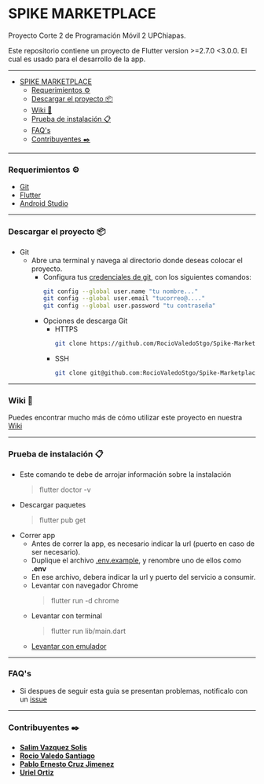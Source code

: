 # SPIKE MARKETPLACE
Proyecto Corte 2 de Programación Móvil 2 UPChiapas.

Este repositorio contiene un proyecto de Flutter version >=2.7.0 <3.0.0. El cual es usado para el desarrollo de la app.
___
- [SPIKE MARKETPLACE](#spike-marketplace)
	- [Requerimientos ⚙️](#requerimientos-️)
	- [Descargar el proyecto 📦](#descargar-el-proyecto-)
	- [Wiki 📖](#wiki-)
	- [Prueba de instalación 📋](#prueba-de-instalación-)
	- [FAQ's](#faqs)
	- [Contribuyentes ✒️](#contribuyentes-️)
___
### Requerimientos ⚙️
 - [Git](https://git-scm.com/downloads)
 - [Flutter](https://flutter.dev/docs/get-started/install)
 - [Android Studio](https://developer.android.com/studio)
___
### Descargar el proyecto 📦
- Git
    - Abre una terminal y navega al directorio donde deseas colocar el proyecto.
		- Configura tus [credenciales de git](https://www.atlassian.com/es/git/tutorials/setting-up-a-repository/git-config), con los siguientes comandos:
			```bash
			git config --global user.name "tu nombre..."
			git config --global user.email "tucorreo@...."
			git config --global user.password "tu contraseña"
			```
		- Opciones de descarga Git
			- HTTPS
				```bash
				git clone https://github.com/RocioValedoStgo/Spike-Marketplace.git
				```
			- SSH
				```bash
				git clone git@github.com:RocioValedoStgo/Spike-Marketplace.git
				```
___
### Wiki 📖
Puedes encontrar mucho más de cómo utilizar este proyecto en nuestra [Wiki](https://github.com/RocioValedoStgo/Spike-Marketplace/wiki)
___
### Prueba de instalación 📋
- Este comando te debe de arrojar información sobre la instalación
    > flutter doctor -v
- Descargar paquetes
	> flutter pub get
- Correr app
	- Antes de correr la app, es necesario indicar la url (puerto en caso de ser necesario).
	- Duplique el archivo [.env.example](/assets/), y renombre uno de ellos como **.env**
	- En ese archivo, debera indicar la url y puerto del servicio a consumir.
	- Levantar con navegador Chrome
		> flutter run -d chrome
	- Levantar con terminal
		> flutter run lib/main.dart
	- [Levantar con emulador](https://flutter.dev/docs/get-started/test-drive?tab=vscode)
___
### FAQ's
 - Si despues de seguir esta guia se presentan problemas, notificalo con un [issue](https://github.com/RocioValedoStgo/Spike-Marketplace/issues/new)
___
### Contribuyentes ✒️
* [**Salim Vazquez Solis**](https://github.com/SalimVazquez)
* [**Rocio Valedo Santiago**](https://github.com/RocioValedoStgo)
* [**Pablo Ernesto Cruz Jimenez**](https://github.com/Talox1)
* [**Uriel Ortiz**](https://github.com/OrtizUriel112)
